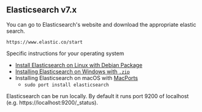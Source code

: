 ## Elasticsearch v7.x

You can go to Elasticsearch's website and download the appropriate
elastic search.

    https://www.elastic.co/start

Specific instructions for your operating system

+ [Install Elasticsearch on Linux with Debian Package](https://www.elastic.co/guide/en/elasticsearch/reference/current/deb.html)
+ [Installing Elasticsearch on Windows with `.zip`](https://www.elastic.co/guide/en/elasticsearch/reference/current/zip-windows.html)
+ Installing Elasticsearch on macOS with [MacPorts](https://www.macports.org/)
    + `sudo port install elasticsearch`

Elasticsearch can be run locally. By default it runs port 9200 of localhost (e.g. https://localhost:9200/_status).
